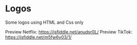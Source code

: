 # Logos

Some logos using HTML and Css only

Preview Netflix: https://jsfiddle.net/anudsr0L/
Preview TikTok: https://jsfiddle.net/m5fw6y03/1/
